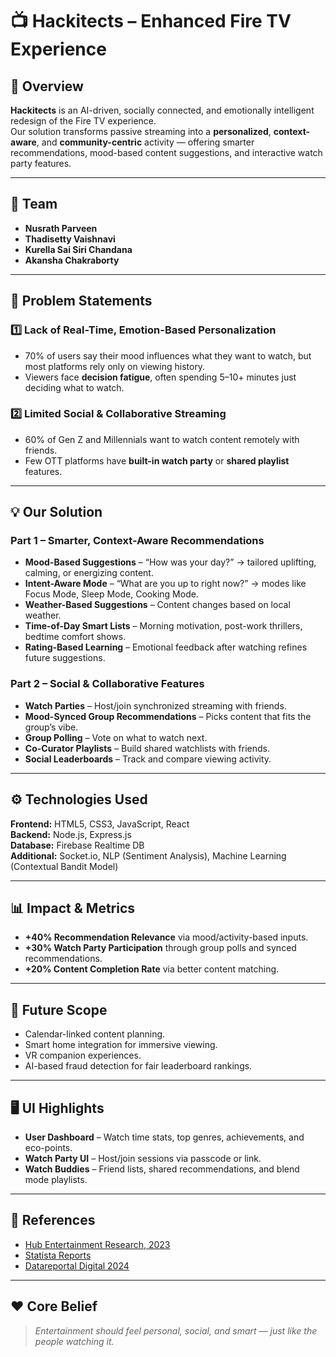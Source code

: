 # 📺 Hackitects – Enhanced Fire TV Experience  

## 📌 Overview  
**Hackitects** is an AI-driven, socially connected, and emotionally intelligent redesign of the Fire TV experience.  
Our solution transforms passive streaming into a **personalized**, **context-aware**, and **community-centric** activity — offering smarter recommendations, mood-based content suggestions, and interactive watch party features.  

---

## 👥 Team  
- **Nusrath Parveen**  
- **Thadisetty Vaishnavi**  
- **Kurella Sai Siri Chandana**  
- **Akansha Chakraborty**  

---

## 🎯 Problem Statements  

### **1️⃣ Lack of Real-Time, Emotion-Based Personalization**  
- 70% of users say their mood influences what they want to watch, but most platforms rely only on viewing history.  
- Viewers face **decision fatigue**, often spending 5–10+ minutes just deciding what to watch.  

### **2️⃣ Limited Social & Collaborative Streaming**  
- 60% of Gen Z and Millennials want to watch content remotely with friends.  
- Few OTT platforms have **built-in watch party** or **shared playlist** features.  

---

## 💡 Our Solution  

### **Part 1 – Smarter, Context-Aware Recommendations**  
- **Mood-Based Suggestions** – “How was your day?” → tailored uplifting, calming, or energizing content.  
- **Intent-Aware Mode** – “What are you up to right now?” → modes like Focus Mode, Sleep Mode, Cooking Mode.  
- **Weather-Based Suggestions** – Content changes based on local weather.  
- **Time-of-Day Smart Lists** – Morning motivation, post-work thrillers, bedtime comfort shows.  
- **Rating-Based Learning** – Emotional feedback after watching refines future suggestions.  

### **Part 2 – Social & Collaborative Features**  
- **Watch Parties** – Host/join synchronized streaming with friends.  
- **Mood-Synced Group Recommendations** – Picks content that fits the group’s vibe.  
- **Group Polling** – Vote on what to watch next.  
- **Co-Curator Playlists** – Build shared watchlists with friends.  
- **Social Leaderboards** – Track and compare viewing activity.  

---

## ⚙️ Technologies Used  
**Frontend:** HTML5, CSS3, JavaScript, React  
**Backend:** Node.js, Express.js  
**Database:** Firebase Realtime DB  
**Additional:** Socket.io, NLP (Sentiment Analysis), Machine Learning (Contextual Bandit Model)  

---

## 📊 Impact & Metrics  
- **+40% Recommendation Relevance** via mood/activity-based inputs.  
- **+30% Watch Party Participation** through group polls and synced recommendations.  
- **+20% Content Completion Rate** via better content matching.  

---

## 🚀 Future Scope  
- Calendar-linked content planning.  
- Smart home integration for immersive viewing.  
- VR companion experiences.  
- AI-based fraud detection for fair leaderboard rankings.  

---

## 🖥️ UI Highlights  
- **User Dashboard** – Watch time stats, top genres, achievements, and eco-points.  
- **Watch Party UI** – Host/join sessions via passcode or link.  
- **Watch Buddies** – Friend lists, shared recommendations, and blend mode playlists.  

---

## 📜 References  
- [Hub Entertainment Research, 2023](https://hubresearchllc.com/wp-content/uploads/2023/03/HUB_Press_Kit_2023_r3.pdf)  
- [Statista Reports](https://www.statista.com/)  
- [Datareportal Digital 2024](https://datareportal.com/)  

---

## ❤️ Core Belief  
> *Entertainment should feel personal, social, and smart — just like the people watching it.*  
